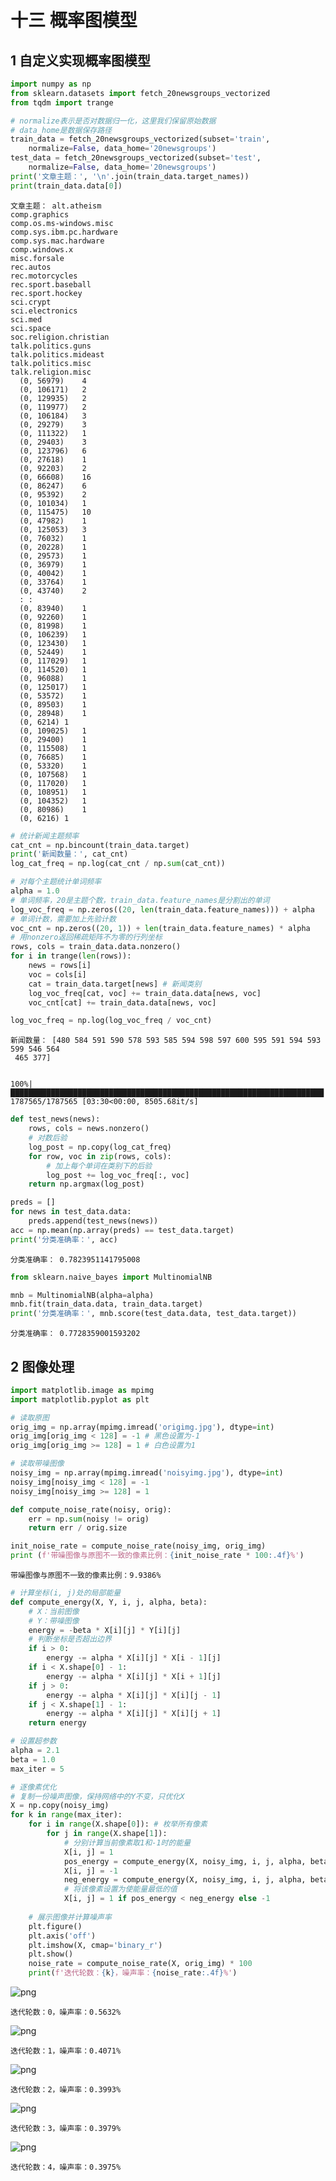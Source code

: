 # 十三 概率图模型

## 1 自定义实现概率图模型


```python
import numpy as np
from sklearn.datasets import fetch_20newsgroups_vectorized
from tqdm import trange

# normalize表示是否对数据归一化，这里我们保留原始数据
# data_home是数据保存路径
train_data = fetch_20newsgroups_vectorized(subset='train', 
    normalize=False, data_home='20newsgroups')
test_data = fetch_20newsgroups_vectorized(subset='test', 
    normalize=False, data_home='20newsgroups')
print('文章主题：', '\n'.join(train_data.target_names))
print(train_data.data[0])
```

    文章主题： alt.atheism
    comp.graphics
    comp.os.ms-windows.misc
    comp.sys.ibm.pc.hardware
    comp.sys.mac.hardware
    comp.windows.x
    misc.forsale
    rec.autos
    rec.motorcycles
    rec.sport.baseball
    rec.sport.hockey
    sci.crypt
    sci.electronics
    sci.med
    sci.space
    soc.religion.christian
    talk.politics.guns
    talk.politics.mideast
    talk.politics.misc
    talk.religion.misc
      (0, 56979)	4
      (0, 106171)	2
      (0, 129935)	2
      (0, 119977)	2
      (0, 106184)	3
      (0, 29279)	3
      (0, 111322)	1
      (0, 29403)	3
      (0, 123796)	6
      (0, 27618)	1
      (0, 92203)	2
      (0, 66608)	16
      (0, 86247)	6
      (0, 95392)	2
      (0, 101034)	1
      (0, 115475)	10
      (0, 47982)	1
      (0, 125053)	3
      (0, 76032)	1
      (0, 20228)	1
      (0, 29573)	1
      (0, 36979)	1
      (0, 40042)	1
      (0, 33764)	1
      (0, 43740)	2
      :	:
      (0, 83940)	1
      (0, 92260)	1
      (0, 81998)	1
      (0, 106239)	1
      (0, 123430)	1
      (0, 52449)	1
      (0, 117029)	1
      (0, 114520)	1
      (0, 96088)	1
      (0, 125017)	1
      (0, 53572)	1
      (0, 89503)	1
      (0, 28948)	1
      (0, 6214)	1
      (0, 109025)	1
      (0, 29400)	1
      (0, 115508)	1
      (0, 76685)	1
      (0, 53320)	1
      (0, 107568)	1
      (0, 117020)	1
      (0, 108951)	1
      (0, 104352)	1
      (0, 80986)	1
      (0, 6216)	1



```python
# 统计新闻主题频率
cat_cnt = np.bincount(train_data.target)
print('新闻数量：', cat_cnt)
log_cat_freq = np.log(cat_cnt / np.sum(cat_cnt))

# 对每个主题统计单词频率
alpha = 1.0
# 单词频率，20是主题个数，train_data.feature_names是分割出的单词
log_voc_freq = np.zeros((20, len(train_data.feature_names))) + alpha
# 单词计数，需要加上先验计数
voc_cnt = np.zeros((20, 1)) + len(train_data.feature_names) * alpha
# 用nonzero返回稀疏矩阵不为零的行列坐标
rows, cols = train_data.data.nonzero()
for i in trange(len(rows)):
    news = rows[i]
    voc = cols[i]
    cat = train_data.target[news] # 新闻类别
    log_voc_freq[cat, voc] += train_data.data[news, voc]
    voc_cnt[cat] += train_data.data[news, voc]

log_voc_freq = np.log(log_voc_freq / voc_cnt)
```

    新闻数量： [480 584 591 590 578 593 585 594 598 597 600 595 591 594 593 599 546 564
     465 377]


    100%|██████████████████████████████████████████████████████████████████████| 1787565/1787565 [03:30<00:00, 8505.68it/s]



```python
def test_news(news):
    rows, cols = news.nonzero()
    # 对数后验
    log_post = np.copy(log_cat_freq)
    for row, voc in zip(rows, cols):
        # 加上每个单词在类别下的后验
        log_post += log_voc_freq[:, voc]
    return np.argmax(log_post)
```


```python
preds = []
for news in test_data.data:
    preds.append(test_news(news))
acc = np.mean(np.array(preds) == test_data.target)
print('分类准确率：', acc)
```

    分类准确率： 0.7823951141795008



```python
from sklearn.naive_bayes import MultinomialNB

mnb = MultinomialNB(alpha=alpha)
mnb.fit(train_data.data, train_data.target)
print('分类准确率：', mnb.score(test_data.data, test_data.target))
```

    分类准确率： 0.7728359001593202


## 2 图像处理


```python
import matplotlib.image as mpimg
import matplotlib.pyplot as plt

# 读取原图
orig_img = np.array(mpimg.imread('origimg.jpg'), dtype=int)
orig_img[orig_img < 128] = -1 # 黑色设置为-1
orig_img[orig_img >= 128] = 1 # 白色设置为1

# 读取带噪图像
noisy_img = np.array(mpimg.imread('noisyimg.jpg'), dtype=int)
noisy_img[noisy_img < 128] = -1
noisy_img[noisy_img >= 128] = 1
```


```python
def compute_noise_rate(noisy, orig):
    err = np.sum(noisy != orig)
    return err / orig.size

init_noise_rate = compute_noise_rate(noisy_img, orig_img)
print (f'带噪图像与原图不一致的像素比例：{init_noise_rate * 100:.4f}%')
```

    带噪图像与原图不一致的像素比例：9.9386%



```python
# 计算坐标(i, j)处的局部能量
def compute_energy(X, Y, i, j, alpha, beta):
    # X：当前图像
    # Y：带噪图像
    energy = -beta * X[i][j] * Y[i][j]
    # 判断坐标是否超出边界
    if i > 0:
        energy -= alpha * X[i][j] * X[i - 1][j]
    if i < X.shape[0] - 1:
        energy -= alpha * X[i][j] * X[i + 1][j]
    if j > 0:
        energy -= alpha * X[i][j] * X[i][j - 1]
    if j < X.shape[1] - 1:
        energy -= alpha * X[i][j] * X[i][j + 1]
    return energy
```


```python
# 设置超参数
alpha = 2.1
beta = 1.0
max_iter = 5

# 逐像素优化
# 复制一份噪声图像，保持网络中的Y不变，只优化X
X = np.copy(noisy_img)
for k in range(max_iter):
    for i in range(X.shape[0]): # 枚举所有像素
        for j in range(X.shape[1]):
            # 分别计算当前像素取1和-1时的能量
            X[i, j] = 1
            pos_energy = compute_energy(X, noisy_img, i, j, alpha, beta)
            X[i, j] = -1
            neg_energy = compute_energy(X, noisy_img, i, j, alpha, beta)
            # 将该像素设置为使能量最低的值
            X[i, j] = 1 if pos_energy < neg_energy else -1
    
    # 展示图像并计算噪声率
    plt.figure()
    plt.axis('off')
    plt.imshow(X, cmap='binary_r')
    plt.show()
    noise_rate = compute_noise_rate(X, orig_img) * 100
    print(f'迭代轮数：{k}，噪声率：{noise_rate:.4f}%')
```


    
![png](ch13-%E6%A6%82%E7%8E%87%E5%9B%BE%E6%A8%A1%E5%9E%8B_files/ch13-%E6%A6%82%E7%8E%87%E5%9B%BE%E6%A8%A1%E5%9E%8B_11_0.png)
    


    迭代轮数：0，噪声率：0.5632%



    
![png](ch13-%E6%A6%82%E7%8E%87%E5%9B%BE%E6%A8%A1%E5%9E%8B_files/ch13-%E6%A6%82%E7%8E%87%E5%9B%BE%E6%A8%A1%E5%9E%8B_11_2.png)
    


    迭代轮数：1，噪声率：0.4071%



    
![png](ch13-%E6%A6%82%E7%8E%87%E5%9B%BE%E6%A8%A1%E5%9E%8B_files/ch13-%E6%A6%82%E7%8E%87%E5%9B%BE%E6%A8%A1%E5%9E%8B_11_4.png)
    


    迭代轮数：2，噪声率：0.3993%



    
![png](ch13-%E6%A6%82%E7%8E%87%E5%9B%BE%E6%A8%A1%E5%9E%8B_files/ch13-%E6%A6%82%E7%8E%87%E5%9B%BE%E6%A8%A1%E5%9E%8B_11_6.png)
    


    迭代轮数：3，噪声率：0.3979%



    
![png](ch13-%E6%A6%82%E7%8E%87%E5%9B%BE%E6%A8%A1%E5%9E%8B_files/ch13-%E6%A6%82%E7%8E%87%E5%9B%BE%E6%A8%A1%E5%9E%8B_11_8.png)
    


    迭代轮数：4，噪声率：0.3975%

